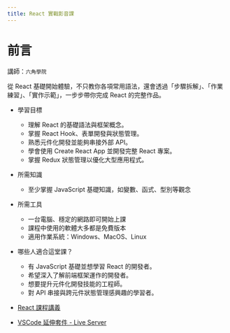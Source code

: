 ```yaml
---
title: React 實戰影音課
---
```


# 前言
  講師：`六角學院`

  從 React 基礎開始體驗，不只教你各項常用語法，還會透過「步驟拆解」、「作業練習」、「實作示範」，一步步帶你完成 React 的完整作品。

  - 學習目標
    - 理解 React 的基礎語法與框架概念。
    - 掌握 React Hook、表單開發與狀態管理。
    - 熟悉元件化開發並能夠串接外部 API。
    - 學會使用 Create React App 並開發完整 React 專案。
    - 掌握 Redux 狀態管理以優化大型應用程式。

  - 所需知識
    - 至少掌握 JavaScript 基礎知識，如變數、函式、型別等觀念

  - 所需工具
    - 一台電腦、穩定的網路即可開始上課
    - 課程中使用的軟體大多都是免費版本
    - 適用作業系統：Windows、MacOS、Linux

  - 哪些人適合這堂課？
    - 有 JavaScript 基礎並想學習 React 的開發者。
    - 希望深入了解前端框架運作的開發者。
    - 想要提升元件化開發技能的工程師。
    - 對 API 串接與跨元件狀態管理感興趣的學習者。

  - [React 課程講義](https://github.com/hexschool/react-starter-files)
  - [VSCode 延伸套件 - Live Server](https://marketplace.visualstudio.com/items?itemName=ritwickdey.LiveServer)